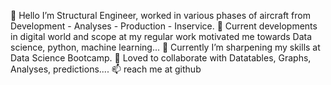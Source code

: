 🙏 Hello I’m Structural Engineer, worked in various phases of aircraft from Development - Analyses - Production - Inservice. 
👀 Current developments in digital world and scope at my regular work motivated me towards Data science, python, machine learning... 
🌱 Currently I’m sharpening my skills at Data Science Bootcamp. 
💞️ Loved to collaborate with Datatables, Graphs, Analyses, predictions.... 
📫 reach me at github
